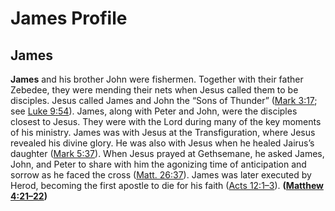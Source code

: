 # James Profile

## James

**James** and his brother John were fishermen. Together with their father Zebedee, they were mending their nets when Jesus called them to be disciples. Jesus called James and John the “Sons of Thunder” ([Mark 3:17](https://www.esv.org/Mark+3%3A17/); see [Luke 9:54](https://www.esv.org/Luke+9%3A54/)). James, along with Peter and John, were the disciples closest to Jesus. They were with the Lord during many of the key moments of his ministry. James was with Jesus at the Transfiguration, where Jesus revealed his divine glory. He was also with Jesus when he healed Jairus’s daughter ([Mark 5:37](https://www.esv.org/Mark+5%3A37/)). When Jesus prayed at Gethsemane, he asked James, John, and Peter to share with him the agonizing time of anticipation and sorrow as he faced the cross ([Matt. 26:37](https://www.esv.org/Matthew+26%3A37/)). James was later executed by Herod, becoming the first apostle to die for his faith ([Acts 12:1–3](https://www.esv.org/Acts+12%3A1%E2%80%933/)). **([Matthew 4:21–22](https://www.esv.org/Matthew+4%3A21%E2%80%9322/))**

